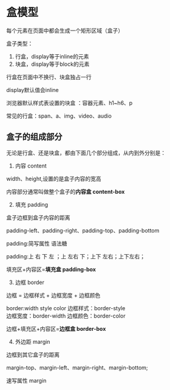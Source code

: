 # 盒模型

每个元素在页面中都会生成一个矩形区域（盒子）

盒子类型：

1. 行盒，display等于inline的元素
2. 块盒，display等于block的元素

行盒在页面中不换行、块盒独占一行

display默认值会inline

浏览器默认样式表设置的块盒 ：容器元素、h1~h6、p

常见的行盒：span、a、img、video、audio

## 盒子的组成部分

无论是行盒、还是块盒，都由下面几个部分组成，从内到外分别是：

1. 内容 content

width、height,设置的是盒子内容的宽高

内容部分通常叫做整个盒子的**内容盒 content-box**

2. 填充 padding

盒子边框到盒子内容的距离

padding-left、padding-right、padding-top、padding-bottom

padding:简写属性  语法糖

padding:上 右 下 左 ；上 左右 下；上下 左右；上下左右；

填充区+内容区=**填充盒 padding-box**

3. 边框 border

边框 = 边框样式 + 边框宽度 + 边框颜色

<!-- 语法糖 -->
border:width style color
边框样式：border-style  
边框宽度：border-width
边框颜色：border-color

边框+填充区+内容区=**边框盒 border-box**

4. 外边距 margin

边框到其它盒子的距离

margin-top、margin-left、margin-right、margin-bottom;

速写属性 margin